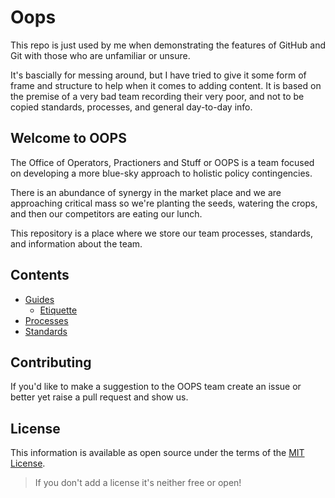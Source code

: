 # Oops

This repo is just used by me when demonstrating the features of GitHub and Git with those who are unfamiliar or unsure.

It's bascially for messing around, but I have tried to give it some form of frame and structure to help when it comes to adding content. It is based on the premise of a very bad team recording their very poor, and not to be copied standards, processes, and general day-to-day info.

## Welcome to OOPS

The Office of Operators, Practioners and Stuff or OOPS is a team focused on developing a more blue-sky approach to holistic policy contingencies.

There is an abundance of synergy in the market place and we are approaching critical mass so we're planting the seeds, watering the crops, and then our competitors are eating our lunch.

This repository is a place where we store our team processes, standards, and information about the team.

## Contents

- [Guides](/guides)
  - [Etiquette](/guides/etiquette.md)
- [Processes](/processes)
- [Standards](/standards)

## Contributing

If you'd like to make a suggestion to the OOPS team create an issue or better yet raise a pull request and show us.

## License

This information is available as open source under the terms of the [MIT License](http://opensource.org/licenses/MIT).

> If you don't add a license it's neither free or open!
